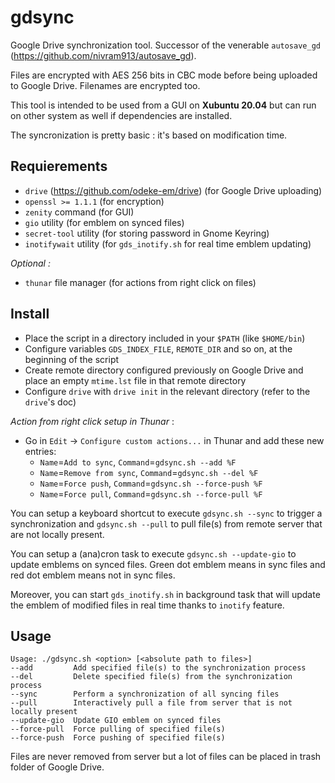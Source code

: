 # gdsync
Google Drive synchronization tool. Successor of the venerable `autosave_gd` (https://github.com/nivram913/autosave_gd).

Files are encrypted with AES 256 bits in CBC mode before being uploaded to Google Drive. Filenames are encrypted too.

This tool is intended to be used from a GUI on **Xubuntu 20.04** but can run on other system as well if dependencies are installed.

The syncronization is pretty basic : it's based on modification time.

## Requierements
- `drive` (https://github.com/odeke-em/drive) (for Google Drive uploading)
- `openssl >= 1.1.1` (for encryption)
- `zenity` command (for GUI)
- `gio` utility (for emblem on synced files)
- `secret-tool` utility (for storing password in Gnome Keyring)
- `inotifywait` utility (for `gds_inotify.sh` for real time emblem updating)

*Optional :*

- `thunar` file manager (for actions from right click on files)

## Install

- Place the script in a directory included in your `$PATH` (like `$HOME/bin`)
- Configure variables `GDS_INDEX_FILE`, `REMOTE_DIR` and so on, at the beginning of the script
- Create remote directory configured previously on Google Drive and place an empty `mtime.lst` file in that remote directory
- Configure `drive` with `drive init` in the relevant directory (refer to the `drive`'s doc)


*Action from right click setup in Thunar* :

- Go in `Edit` -> `Configure custom actions...` in Thunar and add these new entries:
  - `Name`=`Add to sync`, `Command`=`gdsync.sh --add %F`
  - `Name`=`Remove from sync`, `Command`=`gdsync.sh --del %F`
  - `Name`=`Force push`, `Command`=`gdsync.sh --force-push %F`
  - `Name`=`Force pull`, `Command`=`gdsync.sh --force-pull %F`

You can setup a keyboard shortcut to execute `gdsync.sh --sync` to trigger a synchronization and `gdsync.sh --pull` to pull file(s) from remote server that are not locally present.

You can setup a (ana)cron task to execute `gdsync.sh --update-gio` to update emblems on synced files. Green dot emblem means in sync files and red dot emblem means not in sync files.

Moreover, you can start `gds_inotify.sh` in background task that will update the emblem of modified files in real time thanks to `inotify` feature.

## Usage

```
Usage: ./gdsync.sh <option> [<absolute path to files>]
--add         Add specified file(s) to the synchronization process
--del         Delete specified file(s) from the synchronization process
--sync        Perform a synchronization of all syncing files
--pull        Interactively pull a file from server that is not locally present
--update-gio  Update GIO emblem on synced files
--force-pull  Force pulling of specified file(s)
--force-push  Force pushing of specified file(s)
```

Files are never removed from server but a lot of files can be placed in trash folder of Google Drive.

